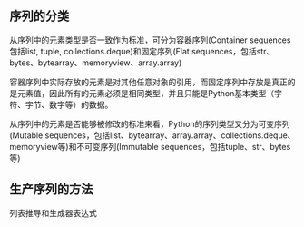 ## 序列的分类

从序列中的元素类型是否一致作为标准，可分为容器序列(Container sequences包括list, tuple, collections.deque)和固定序列(Flat sequences，包括str、bytes、bytearray、memoryview、array.array)

容器序列中实际存放的元素是对其他任意对象的引用，而固定序列中存放是真正的是元素值，因此所有的元素必须是相同类型，并且只能是Python基本类型（字符、字节、数字等）的数据。

从序列中的元素是否能够被修改的标准来看，Python的序列类型又分为可变序列(Mutable sequences，包括list、bytearray、array.array、collections.deque、memoryview等)和不可变序列(Immutable sequences，包括tuple、str、bytes等)

## 生产序列的方法

列表推导和生成器表达式


